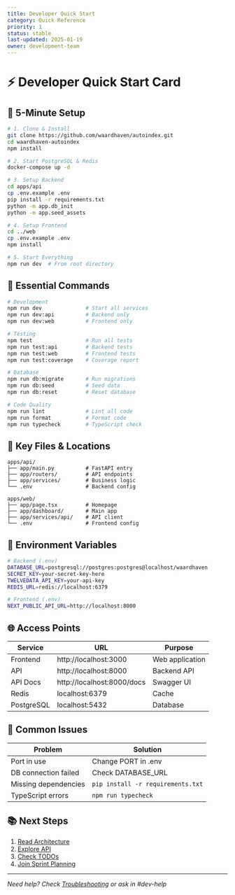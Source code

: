 ```yaml
---
title: Developer Quick Start
category: Quick Reference
priority: 1
status: stable
last-updated: 2025-01-19
owner: development-team
---
```


# ⚡ Developer Quick Start Card

## 🚀 5-Minute Setup
```bash
# 1. Clone & Install
git clone https://github.com/waardhaven/autoindex.git
cd waardhaven-autoindex
npm install

# 2. Start PostgreSQL & Redis
docker-compose up -d

# 3. Setup Backend
cd apps/api
cp .env.example .env
pip install -r requirements.txt
python -m app.db_init
python -m app.seed_assets

# 4. Setup Frontend
cd ../web
cp .env.example .env
npm install

# 5. Start Everything
npm run dev  # From root directory
```

## 🔧 Essential Commands
```bash
# Development
npm run dev              # Start all services
npm run dev:api          # Backend only
npm run dev:web          # Frontend only

# Testing
npm test                 # Run all tests
npm run test:api         # Backend tests
npm run test:web         # Frontend tests
npm run test:coverage    # Coverage report

# Database
npm run db:migrate       # Run migrations
npm run db:seed          # Seed data
npm run db:reset         # Reset database

# Code Quality
npm run lint             # Lint all code
npm run format           # Format code
npm run typecheck        # TypeScript check
```

## 📁 Key Files & Locations
```
apps/api/
├── app/main.py          # FastAPI entry
├── app/routers/         # API endpoints
├── app/services/        # Business logic
└── .env                 # Backend config

apps/web/
├── app/page.tsx         # Homepage
├── app/dashboard/       # Main app
├── app/services/api/    # API client
└── .env                 # Frontend config
```

## 🔐 Environment Variables
```bash
# Backend (.env)
DATABASE_URL=postgresql://postgres:postgres@localhost/waardhaven
SECRET_KEY=your-secret-key-here
TWELVEDATA_API_KEY=your-api-key
REDIS_URL=redis://localhost:6379

# Frontend (.env)
NEXT_PUBLIC_API_URL=http://localhost:8000
```

## 🌐 Access Points
| Service | URL | Purpose |
|---------|-----|---------|
| Frontend | http://localhost:3000 | Web application |
| API | http://localhost:8000 | Backend API |
| API Docs | http://localhost:8000/docs | Swagger UI |
| Redis | localhost:6379 | Cache |
| PostgreSQL | localhost:5432 | Database |

## 🐛 Common Issues
| Problem | Solution |
|---------|----------|
| Port in use | Change PORT in .env |
| DB connection failed | Check DATABASE_URL |
| Missing dependencies | `pip install -r requirements.txt` |
| TypeScript errors | `npm run typecheck` |

## 📚 Next Steps
1. [Read Architecture](../../03-implementation/architecture/system-design.md)
2. [Explore API](../../02-api-reference/README.md)
3. [Check TODOs](../../05-roadmap/quick-cards/todo-summary.md)
4. [Join Sprint Planning](../../05-roadmap/quick-cards/sprint-plan.md)

---
*Need help? Check [Troubleshooting](troubleshooting.md) or ask in #dev-help*
